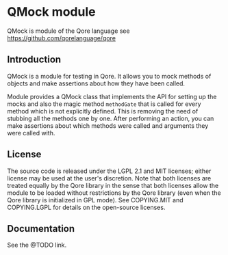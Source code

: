 # QMock module
QMock is module of the Qore language see https://github.com/qorelanguage/qore

## Introduction

QMock is a module for testing in Qore. It allows you to mock methods of objects and make assertions about how they have been called.

Module provides a QMock class that implements the API for setting up the mocks and also the magic method `methodGate` that is called for every method which is not explicitly defined. This is removing the need of stubbing all the methods one by one. After performing an action, you can make assertions about which methods were called and arguments they were called with.

## License

The source code is released under the LGPL 2.1 and MIT licenses; either license may be used at the user's discretion.  Note that both licenses are treated equally by the Qore library in the sense that both licenses allow the module to be loaded without restrictions by the Qore library (even when the Qore library is initialized in GPL mode). See COPYING.MIT and COPYING.LGPL for details on the open-source licenses.

## Documentation

See the @TODO link.
